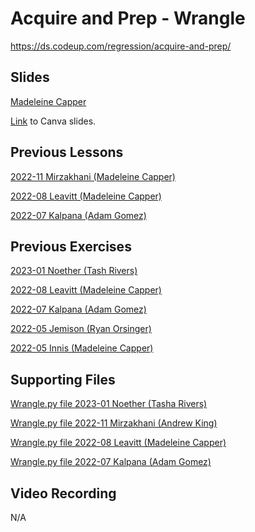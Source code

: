 # Acquire and Prep - Wrangle
https://ds.codeup.com/regression/acquire-and-prep/


## Slides
[Madeleine Capper](https://www.canva.com/design/DAEW9uy1MlY/8S9D4Ewj1UaG3XBVWcy01w/edit?utm_content=DAEW9uy1MlY&utm_campaign=designshare&utm_medium=link2&utm_source=sharebutton#1)

[Link](https://www.canva.com/design/DAFmBO68Zks/XHoGmONmq9uUeFILrEbdVA/edit?utm_content=DAFmBO68Zks&utm_campaign=designshare&utm_medium=link2&utm_source=sharebutton) to Canva slides.

## Previous Lessons
[2022-11 Mirzakhani (Madeleine Capper)](https://github.com/CodeupClassroom/mirzakhani-regression-exercises/blob/main/regression_wrangle.ipynb)

[2022-08 Leavitt (Madeleine Capper)](https://github.com/CodeupClassroom/leavitt-regression-exercises/blob/main/wrangle_lesson_leavitt.ipynb)

[2022-07 Kalpana (Adam Gomez)](https://github.com/CodeupClassroom/kalpana-regression-exercises/blob/main/wrangle_lesson.ipynb)


## Previous Exercises
[2023-01 Noether (Tash Rivers)](https://github.com/CodeupClassroom/noether-regression-exercises/blob/main/wrangle_exercises.ipynb)

[2022-08 Leavitt (Madeleine Capper)](https://github.com/CodeupClassroom/leavitt-regression-exercises/blob/main/wrangle_exercise_review_leavitt.ipynb)

[2022-07 Kalpana (Adam Gomez)](https://github.com/CodeupClassroom/kalpana-regression-exercises/blob/main/wrangle_exercise_review.ipynb)

[2022-05 Jemison (Ryan Orsinger)](https://github.com/CodeupClassroom/jemison-regression-exercises/blob/main/wrangle-exercise.ipynb)

[2022-05 Innis (Madeleine Capper)](https://github.com/CodeupClassroom/innis-regression-exercises/blob/master/wrangle_exercise_review.ipynb)


## Supporting Files
[Wrangle.py file 2023-01 Noether (Tasha Rivers)](https://github.com/CodeupClassroom/noether-regression-exercises/blob/main/wrangle.py)

[Wrangle.py file 2022-11 Mirzakhani (Andrew King)](https://github.com/CodeupClassroom/mirzakhani-regression-exercises/blob/main/wrangle.py)

[Wrangle.py file 2022-08 Leavitt (Madeleine Capper)](https://github.com/CodeupClassroom/leavitt-regression-exercises/blob/main/wrangle.py)

[Wrangle.py file 2022-07 Kalpana (Adam Gomez)](https://github.com/CodeupClassroom/kalpana-regression-exercises/blob/main/wrangle.py)

## Video Recording
N/A
